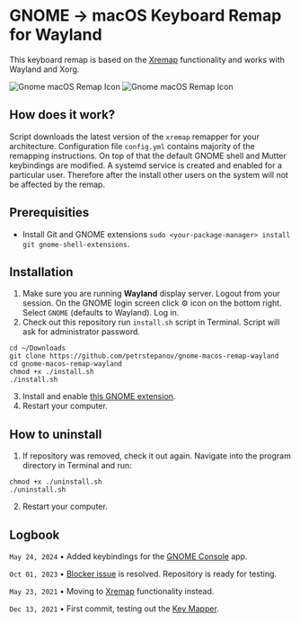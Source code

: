 # GNOME → macOS Keyboard Remap for Wayland

This keyboard remap is based on the [Xremap](https://github.com/k0kubun/xremap) functionality and works with Wayland and Xorg.

![Gnome macOS Remap Icon](./resources/gnome-macos-remap-wayland.png#gh-light-mode-only)
![Gnome macOS Remap Icon](./resources/gnome-macos-remap-wayland-dark.png#gh-dark-mode-only)

## How does it work?
Script downloads the latest version of the `xremap` remapper for your architecture. Configuration file `config.yml` contains majority of the remapping instructions. On top of that the default GNOME shell and Mutter keybindings are modified. A systemd service is created and enabled for a particular user. Therefore after the install other users on the system will not be affected by the remap. 

## Prerequisities
* Install Git and GNOME extensions `sudo <your-package-manager> install git gnome-shell-extensions`.

## Installation
1. Make sure you are running **Wayland** display server. Logout from your session. On the GNOME login screen click ⚙ icon on the bottom right. Select `GNOME` (defaults to Wayland). Log in.
2. Check out this repository run `install.sh` script in Terminal. Script will ask for administrator password.

```
cd ~/Downloads
git clone https://github.com/petrstepanov/gnome-macos-remap-wayland
cd gnome-macos-remap-wayland
chmod +x ./install.sh
./install.sh
```

3. Install and enable [this GNOME extension](https://extensions.gnome.org/extension/5060/xremap/).
4. Restart your computer.

## How to uninstall

1. If repository was removed, check it out again. Navigate into the program directory in Terminal and run:
```
chmod +x ./uninstall.sh
./uninstall.sh
```

2. Restart your computer.

## Logbook

`May 24, 2024` • Added keybindings for the [GNOME Console](https://apps.gnome.org/Console/) app.

`Oct 01, 2023` • [Blocker issue](https://github.com/k0kubun/xremap/issues/100) is resolved. Repository is ready for testing.

`May 23, 2021` • Moving to [Xremap](https://github.com/k0kubun/xremap) functionality instead.

`Dec 13, 2021` • First commit, testing out the [Key Mapper](https://github.com/sezanzeb/key-mapper).
